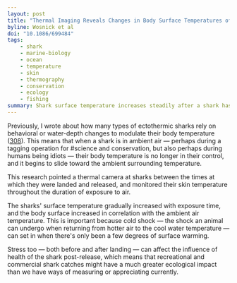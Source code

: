 ```yaml
---
layout: post
title: "Thermal Imaging Reveals Changes in Body Surface Temperatures of Blacktip Sharks (Carcharhinus limbatus) during Air Exposure"
byline: Wosnick et al
doi: "10.1086/699484"
tags:
    - shark
    - marine-biology
    - ocean
    - temperature
    - skin
    - thermography
    - conservation
    - ecology
    - fishing
summary: Shark surface temperature increases steadily after a shark has been landed, which can affect the health of the shark as well as the shark's ecosystem.
---
```


Previously, I wrote about how many types of ectothermic sharks rely on behavioral or water-depth changes to modulate their body temperature ([308](http://blog.jordan.matelsky.com/365papers/308/)). This means that when a shark is in ambient air — perhaps during a tagging operation for #science and conservation, but also perhaps during humans being idiots — their body temperature is no longer in their control, and it begins to slide toward the ambient surrounding temperature.

This research pointed a thermal camera at sharks between the times at which they were landed and released, and monitored their skin temperature throughout the duration of exposure to air.

The sharks' surface temperature gradually increased with exposure time, and the body surface increased in correlation with the ambient air temperature. This is important because cold shock — the shock an animal can undergo when returning from hotter air to the cool water temperature — can set in when there's only been a few degrees of surface warming.

Stress too — both before and after landing — can affect the influence of health of the shark post-release, which means that recreational and commercial shark catches might have a much greater ecological impact than we have ways of measuring or appreciating currently.
